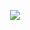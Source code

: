 <p align="center">
 <img src="https://github-readme-stats.vercel.app/api?username=Maxwell-SS&show_icons=true&theme=radical" />
<!--  <br>
 <img src="https://github-readme-stats.vercel.app/api/top-langs/?username=Obungaa&layout=compact)](https://github.com/anuraghazra/github-readme-stats" /> -->
</p>
